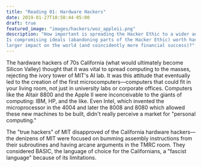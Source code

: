 ```yaml
---
title: "Reading 01: Hardware Hackers"
date: 2019-01-27T18:50:44-05:00
draft: true
featured_image: "images/hackers/woz_appleii.png"
description: "How important is spreading the Hacker Ethic to a wider audience?
Is compromising ideals (abandoning parts of the Hacker Ethic) worth having a
larger impact on the world (and coincidently more financial success)?"
---
```

The hardware hackers of 70s California (what would ultimately become Silicon
Valley) thought that it was vital to spread computing to the masses, rejecting
the ivory tower of MIT's AI lab. It was this attitude that eventually led to the
creation of the first microcomputers—computers that could fit in your living
room, not just in university labs or corporate offices. Computers like the
Altair 8800 and the Apple II were inconceivable to the giants of computing: IBM,
HP, and the like. Even Intel, which invented the microprocessor in the 4004 and
later the 8008 and 8080 which allowed these new machines to be built, didn't
really perceive a market for "personal computing."

The "true hackers" of MIT disapproved of the California hardware hackers—the denizens of MIT were focused on bumming assembly instructions from their subroutines and having arcane arguments in the TMRC room. They considered BASIC, the language of choice for the Californians, a "fascist language" because of its limitations.
